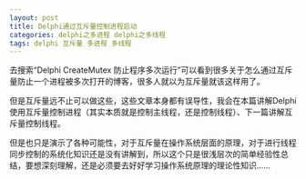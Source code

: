 ```yaml
---
layout: post
title: Delphi通过互斥量控制进程启动
categories: delphi之多进程 delphi之多线程
tags: delphi 互斥量 多进程 多线程
---
```


去搜索“Delphi CreateMutex 防止程序多次运行”可以看到很多关于怎么通过互斥量防止一个进程被多次打开的博客，很多人就以为互斥量就该这样用了。

但是互斥量远不止可以做这些，这些文章本身都有误导性，我会在本篇讲解Delphi使用互斥量控制进程（其实本质就是控制主线程，还是控制线程）、下一篇讲解互斥量控制线程。

但是也只是演示了各种可能性，对于互斥量在操作系统层面的原理，对于进行线程同步控制的系统化知识还是没有讲解到，所以这个只是很浅层次的简单经验性总结，要想深刻理解，还是必须要去好好学习操作系统原理的理论性知识……
